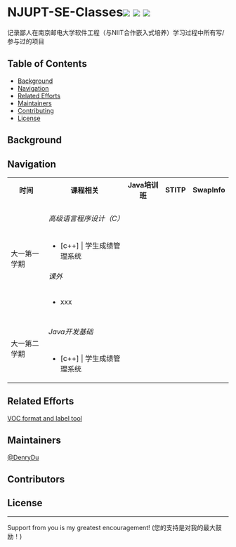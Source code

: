 # NJUPT-SE-Classes![](https://img.shields.io/badge/university-NJUPT-blue.svg) ![](https://img.shields.io/badge/language-c-green.svg) ![](https://img.shields.io/badge/language-java-green.svg)
记录鄙人在南京邮电大学软件工程（与NIIT合作嵌入式培养）学习过程中所有写/参与过的项目


## Table of Contents
- [Background](#background)
- [Navigation](#navigation)
- [Related Efforts](#related-efforts)
- [Maintainers](#maintainers)
- [Contributing](#contributing)
- [License](#license)


## Background

## Navigation
<table>
  <!--表头-->
  <tr>
    <th>时间</th>
    <th>课程相关</th>
    <th>Java培训班</th>
    <th>STITP</th>
    <th>SwapInfo</th>
  </tr>
  <!--表格内容-->
  <!--大一第一学期-->
  <tr>
    <td>大一第一学期</td>
    <td>

###### 高级语言程序设计（C）
* [c++] | 学生成绩管理系统
###### 课外
* xxx
      
    </td>
  </tr>
  <!--大一第二学期-->
  <tr>
    <td>大一第二学期</td>
    <td>

###### Java开发基础
* [c++] | 学生成绩管理系统
      
    </td>
  </tr>
</table>


## Related Efforts
[VOC format and label tool](https://github.com/DenryDu/VOC-format-label)
## Maintainers
[@DenryDu](https://github.com/DenryDu)
## Contributors
## License
***
Support from you is my greatest encouragement! (您的支持是对我的最大鼓励！)       



